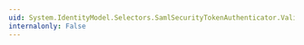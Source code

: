 ```yaml
---
uid: System.IdentityModel.Selectors.SamlSecurityTokenAuthenticator.ValidateTokenCore(System.IdentityModel.Tokens.SecurityToken)
internalonly: False
---
```


